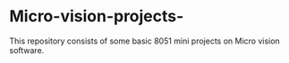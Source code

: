 # Micro-vision-projects-
This repository consists of some basic 8051 mini projects on Micro vision software.
